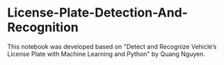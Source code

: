 # License-Plate-Detection-And-Recognition
This notebook was developed based on "Detect and Recognize Vehicle’s License Plate with Machine Learning and Python" by Quang Nguyen.
